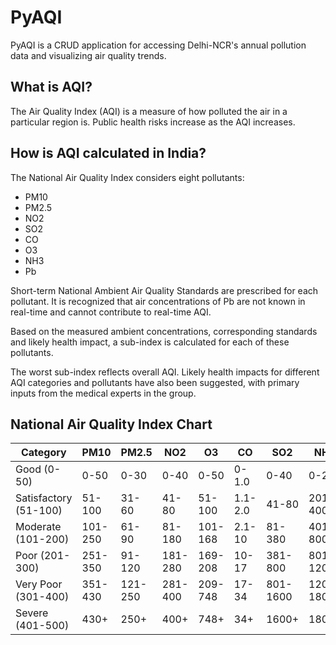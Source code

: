 # PyAQI
PyAQI is a CRUD application for accessing Delhi-NCR's annual pollution data and visualizing air quality trends.

## What is AQI?
The Air Quality Index (AQI) is a measure of how polluted the air in a particular region is. Public health risks increase as the AQI increases.

## How is AQI calculated in India?
The National Air Quality Index considers eight pollutants:
- PM10
- PM2.5
- NO2
- SO2
- CO
- O3
- NH3
- Pb

Short-term National Ambient Air Quality Standards are prescribed for each pollutant. It is recognized that air concentrations of Pb are not known in real-time and cannot contribute to real-time AQI.

Based on the measured ambient concentrations, corresponding standards and likely health impact, a sub-index is calculated for each of these pollutants.

The worst sub-index reflects overall AQI. Likely health impacts for different AQI categories and pollutants have also been suggested, with primary inputs from the medical experts in the group.

## National Air Quality Index Chart
| Category                     | PM10    | PM2.5   | NO2     | O3      | CO      | SO2      | NH3      |
|------------------------------|---------|---------|---------|---------|---------|----------|----------|
| Good (0-50)                  | 0-50    | 0-30    | 0-40    | 0-50    | 0-1.0   | 0-40     | 0-200    |
| Satisfactory (51-100)        | 51-100  | 31-60   | 41-80   | 51-100  | 1.1-2.0 | 41-80    | 201-400  |
| Moderate (101-200)           | 101-250 | 61-90   | 81-180  | 101-168 | 2.1-10  | 81-380   | 401-800  | 
| Poor (201-300)               | 251-350 | 91-120  | 181-280 | 169-208 | 10-17   | 381-800  | 801-1200 |
| Very Poor (301-400)          | 351-430 | 121-250 | 281-400 | 209-748 | 17-34   | 801-1600 | 1200-1800|
| Severe (401-500)             | 430+    | 250+    | 400+    | 748+    | 34+     | 1600+    | 1800+    |
